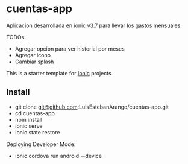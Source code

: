 
# cuentas-app
Aplicacion desarrollada en ionic v3.7 para llevar los gastos mensuales.

TODOs:
- Agregar opcion para ver historial por meses
- Agregar icono
- Cambiar splash

This is a starter template for [Ionic](http://ionicframework.com/docs/) projects.

## Install
- git clone git@github.com:LuisEstebanArango/cuentas-app.git
- cd cuentas-app
- npm install
- ionic serve
- ionic state restore

Deploying Developer Mode:
- ionic cordova run android --device
